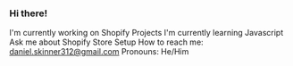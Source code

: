 ### Hi there! 


I'm currently working on Shopify Projects
I'm currently learning Javascript
Ask me about Shopify Store Setup
How to reach me: daniel.skinner312@gmail.com
Pronouns: He/Him
